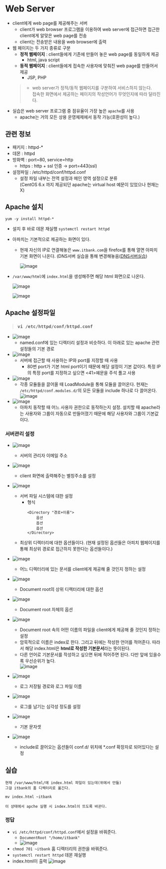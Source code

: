 # Web Server
- client에게 web page를 제공해주는 서버
  - client가 web browser 프로그램을 이용하여 web server에 접근하면 접근한 client에게 알맞은 web page를 전송
  - client는 전송받은 내용을 web browser에 출력
- 웹 페이지는 두 가지 종류로 구분
  - **정적 웹페이지** : client들에게 기존에 만들어 놓은 web page를 동일하게 제공
    - html, java script
  - **동적 웹페이지** : client들에게 접속한 사용자에 맞춰진 web page를 만들어서 제공
    -  JSP, PHP
  > - web server가 정적\/동적 웹페이지를 구분하여 서비스하지 않는다.  
 접속한 화면에서 제공하는 페이지의 작성언어가 무엇인지에 따라 달라진다.
- 실습은 web server 프로그램 중 점유율이 가장 높은 `apache`를 사용
  - apache는 거의 모든 상용 운영체제에서 동작 가능(호환성이 높다.)

## 관련 정보
- 패키지 : httpd-*
- 데몬 : httpd
- 방화벽 : port=80, service=http
  - https : http + ssl 인증 → port=443(ssl)
- 설정파일 : /etc/httpd/conf/httpd.conf
  - 설정 파일 내부는 전역 설정과 메인 영역 설정으로 분류  
(CentOS 6.x 까지 제공되던 apache는 virtual host 예문이 있었으나 현재는 X)

## Apache 설치
```
yum -y install httpd-*
```
* 설치 후 바로 데몬 재실행 `systemctl restart httpd`
* 아파치는 기본적으로 제공하는 화면이 있다.
  * 현재 자신의 IP로 연결해놓은 `www.itbank.com`을 firefox를 통해 열면 아파치 기본 화면이 나온다. (DNS서버 실습을 통해 변경해놓음([DNS서버실습](https://github.com/Clary0122/TIL/blob/main/linux-server2/linux-server_0521-24.md#%EC%8B%A4%EC%8A%B5))
    
    ![image](https://user-images.githubusercontent.com/79209568/119456510-b32fa700-bd75-11eb-8228-72cb9b99b850.png)
* `/var/www/html`에 `index.html`을 생성해주면 해당 html 화면으로 나온다.
  
  ![image](https://user-images.githubusercontent.com/79209568/119459728-eaec1e00-bd78-11eb-8f22-05431b748cb4.png)
  
  ![image](https://user-images.githubusercontent.com/79209568/119459749-efb0d200-bd78-11eb-8b2f-e0cb4e488c77.png)

## Apache 설정파일
> ### `vi /etc/httpd/conf/httpd.conf`

* ![image](https://user-images.githubusercontent.com/79209568/119461253-7b772e00-bd7a-11eb-8122-0bc0aaea55a8.png) 
  * named.conf에 있는 디렉터리 설정과 비슷하다. 이 아래로 있는 apache 관련 설정들의 기본 경로
* ![image](https://user-images.githubusercontent.com/79209568/119461276-803be200-bd7a-11eb-9992-1441f2578d9e.png) 
  * 서버에 접근할 때 사용하는 IP와 port를 지정할 때 사용
    * 80번 port가 기본 html port이기 때문에 해당 설정이 기본 값이다. 특정 IP의 특정 port를 지정하고 싶으면 <41>예문을 주석 풀고 사용
* ![image](https://user-images.githubusercontent.com/79209568/119461323-88941d00-bd7a-11eb-80b7-126a3c294c43.png) 
  * 각종 모듈들을 끌어올 때 LoadModule을 통해 모듈을 끌어온다. 현재는 `/etc/httpd/conf.modules.d/`의 모든 모듈을 include 하나로 다 끌어온다.
    ![image](https://user-images.githubusercontent.com/79209568/119461510-baa57f00-bd7a-11eb-9b7b-1aea4232eecb.png)
* ![image](https://user-images.githubusercontent.com/79209568/119461593-d1e46c80-bd7a-11eb-911c-48c176262f01.png)
  * 아파치 동작할 때 어느 사용자 권한으로 동작하는지 설정. 설치할 때 apache라는 사용자와 그룹이 자동으로 만들어졌기 때문에 해당 사용자와 그룹이 기본값이다.
### 서버관리 설정
* ![image](https://user-images.githubusercontent.com/79209568/119461923-2ab40500-bd7b-11eb-8af5-f25bf1d246ea.png)
  * 서버의 관리자 이메일 주소
* ![image](https://user-images.githubusercontent.com/79209568/119461988-3d2e3e80-bd7b-11eb-9976-f5ac25ea1019.png)
  * client 화면에 출력해주는 별칭주소를 설정
* ![image](https://user-images.githubusercontent.com/79209568/119462489-be85d100-bd7b-11eb-898b-87b70a66310e.png)
  * 서버 파일 시스템에 대한 설정
      * 형식
        ```
        <Directory "경로+이름">
            옵션
            옵션
            옵션
        </Directory>
        ```
  * 최상위 디렉터리에 대한 옵션들이다. (현재 설정된 옵션들은 아피치 웹페이지를 통해 최상위 경로로 접근하지 못한다는 옵션들이다.)
* ![image](https://user-images.githubusercontent.com/79209568/119462812-18869680-bd7c-11eb-82a8-ac5e30e77a24.png)
  * 어느 디렉터리에 있는 문서를 client에게 제공해 줄 것인지 정하는 설정
* ![image](https://user-images.githubusercontent.com/79209568/119463162-74e9b600-bd7c-11eb-9a75-769a239ff306.png)
  * Document root의 상위 디렉터리에 대한 옵션
* ![image](https://user-images.githubusercontent.com/79209568/119463363-a95d7200-bd7c-11eb-8e30-6528b183e079.png)
  * Document root 자체의 옵션
* ![image](https://user-images.githubusercontent.com/79209568/119463567-d873e380-bd7c-11eb-8284-0d294794de7a.png)
  * Document root 속의 어떤 이름의 파일을 client에게 제공해 줄 것인지 정하는 설정
  * 암묵적으로 이름은 index로 한다. 그리고 뒤에는 작성한 언어를 적어준다. 따라서 해당 index.html은 **html로 작성한 기본문서**라는 뜻이된다.
  * 다른 언어로 기본문서를 작성하고 싶으면 뒤에 적어주면 된다. 다만 앞에 있을수록 우선순위가 높다.  
    ![image](https://user-images.githubusercontent.com/79209568/119463966-3e606b00-bd7d-11eb-8619-ce29cedee77d.png)
* ![image](https://user-images.githubusercontent.com/79209568/119464041-56d08580-bd7d-11eb-9872-63d965285018.png)
  * 로그 저장될 경로와 로그 파일 이름
* ![image](https://user-images.githubusercontent.com/79209568/119464323-95664000-bd7d-11eb-9abc-f8b849af8cc0.png)
  * 로그를 남기는 심각성 정도를 설정

* ![image](https://user-images.githubusercontent.com/79209568/119464496-be86d080-bd7d-11eb-9521-749713e9a4f7.png)
  * 기본 문자셋

* ![image](https://user-images.githubusercontent.com/79209568/119464617-dfe7bc80-bd7d-11eb-91e6-1ae00e61d83f.png)
  * include로 끌어오는 옵션들이 conf.d/ 위치에 \*.conf 확장자로 되어있다는 설정

## 실습
```
현재 /var/www/html/에 index.html 파일이 있는데(위에서 만듦)
그걸 itbank의 홈 디렉터리로 옮긴다.

mv index.html ~itbank

이 상태에서 apche 실행 시 index.html이 뜨도록 바꾼다.
```
### 정답
* `vi /etc/httpd/conf/httpd.conf`에서 설정을 바꿔준다.
  * `DocumentRoot "/home/itbank"`
  * ![image](https://user-images.githubusercontent.com/79209568/119470161-06f4bd00-bd83-11eb-923d-5450bc153d9c.png)
* `chmod 701 ~itbank` 홈 디렉터리의 권한을 바꿔준다.
* `systemctl restart httpd` 데몬 재실행
* index.html이 출력
  ![image](https://user-images.githubusercontent.com/79209568/119470482-5804b100-bd83-11eb-8a1f-08d6d014055e.png)
